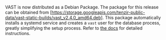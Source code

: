 VAST is now distributed as a Debian Package. The package for this release can be
obtained from
[https://storage.googleapis.com/tenzir-public-data/vast-static-builds/vast_v2.4.0_amd64.deb].
This package automatically installs a systemd service and creates a `vast` user
for the database process, greatly simplifying the setup process. Refer to [the
docs](https://vast.io/docs/setup-vast/install/linux#debian) for detailed
instructions.
